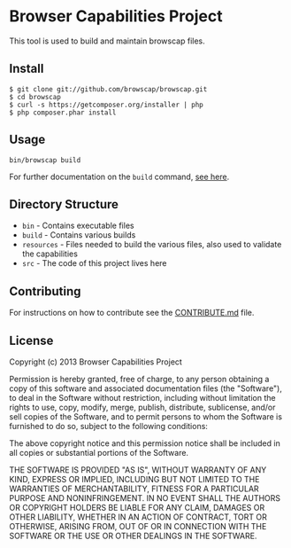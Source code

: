 Browser Capabilities Project
============================

This tool is used to build and maintain browscap files.

## Install

```
$ git clone git://github.com/browscap/browscap.git
$ cd browscap
$ curl -s https://getcomposer.org/installer | php
$ php composer.phar install
```

## Usage

```
bin/browscap build
```

For further documentation on the `build` command, [see here](https://github.com/browscap/browscap/wiki/Build-Command).
    
## Directory Structure

* `bin` - Contains executable files
* `build` - Contains various builds
* `resources` - Files needed to build the various files, also used to validate the capabilities
* `src` - The code of this project lives here

## Contributing

For instructions on how to contribute see the [CONTRIBUTE.md](https://github.com/browscap/browscap/blob/master/CONTRIBUTE.md) file.

## License

Copyright (c) 2013 Browser Capabilities Project

Permission is hereby granted, free of charge, to any person obtaining a copy
of this software and associated documentation files (the "Software"), to deal
in the Software without restriction, including without limitation the rights
to use, copy, modify, merge, publish, distribute, sublicense, and/or sell
copies of the Software, and to permit persons to whom the Software is furnished
to do so, subject to the following conditions:

The above copyright notice and this permission notice shall be included in all
copies or substantial portions of the Software.

THE SOFTWARE IS PROVIDED "AS IS", WITHOUT WARRANTY OF ANY KIND, EXPRESS OR
IMPLIED, INCLUDING BUT NOT LIMITED TO THE WARRANTIES OF MERCHANTABILITY,
FITNESS FOR A PARTICULAR PURPOSE AND NONINFRINGEMENT. IN NO EVENT SHALL THE
AUTHORS OR COPYRIGHT HOLDERS BE LIABLE FOR ANY CLAIM, DAMAGES OR OTHER
LIABILITY, WHETHER IN AN ACTION OF CONTRACT, TORT OR OTHERWISE, ARISING FROM,
OUT OF OR IN CONNECTION WITH THE SOFTWARE OR THE USE OR OTHER DEALINGS IN
THE SOFTWARE.
